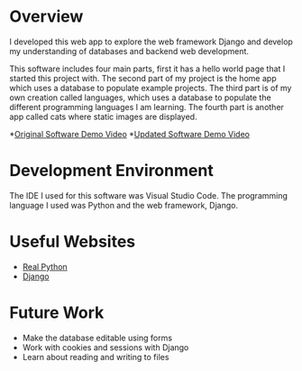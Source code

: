 # Overview

I developed this web app to explore the web framework Django and develop my understanding of databases and backend web development.

This software includes four main parts, first it has a hello world page that I started this project with. 
The second part of my project is the home app which uses a database to populate example projects.
The third part is of my own creation called languages, which uses a database to populate the different programming languages I am learning.
The fourth part is another app called cats where static images are displayed.

*[Original Software Demo Video](https://youtu.be/2JfGgeUZkB4)
*[Updated Software Demo Video](https://youtu.be/V4L2HdeAIA8)


# Development Environment

The IDE I used for this software was Visual Studio Code.
The programming language I used was Python and the web framework, Django.

# Useful Websites

* [Real Python](https://realpython.com/get-started-with-django-1/)
* [Django](https://www.djangoproject.com/)

# Future Work

* Make the database editable using forms
* Work with cookies and sessions with Django
* Learn about reading and writing to files
